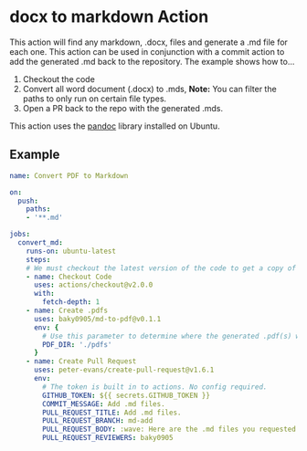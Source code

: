 # docx to markdown Action	

This action will find any markdown, .docx, files and generate a .md file for each one. This action can be used in conjunction with a commit action to add the generated .md back to the repository. The example shows how to...

1. Checkout the code 
2. Convert all word document (.docx) to .mds, **Note:** You can filter the paths to only run on certain file types.
3. Open a PR back to the repo with the generated .mds. 

This action uses the [pandoc](https://pandoc.org/) library installed on Ubuntu.

## Example
```yaml
name: Convert PDF to Markdown

on:
  push:
    paths:
    - '**.md'

jobs:
  convert_md: 
    runs-on: ubuntu-latest
    steps:
    # We must checkout the latest version of the code to get a copy of all .md files
    - name: Checkout Code
      uses: actions/checkout@v2.0.0
      with:
        fetch-depth: 1
    - name: Create .pdfs
      uses: baky0905/md-to-pdf@v0.1.1
      env: {
        # Use this parameter to determine where the generated .pdf(s) will be stored.
        PDF_DIR: './pdfs'
      }
    - name: Create Pull Request
      uses: peter-evans/create-pull-request@v1.6.1
      env:
        # The token is built in to actions. No config required.
        GITHUB_TOKEN: ${{ secrets.GITHUB_TOKEN }}
        COMMIT_MESSAGE: Add .md files.
        PULL_REQUEST_TITLE: Add .md files.
        PULL_REQUEST_BRANCH: md-add
        PULL_REQUEST_BODY: :wave: Here are the .md files you requested.
        PULL_REQUEST_REVIEWERS: baky0905
```      

